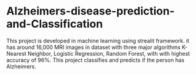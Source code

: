 # Alzheimers-disease-prediction-and-Classification
This project is developed in machine learning using strealit framework. it has around 16,000 MRI images in dataset with three major algorithms K-Nearest Neighbor, Logistic Regression, Random Forest, with with highest accuracy of 96%.  This project classifies and predicts if the person has Alzheimers.
